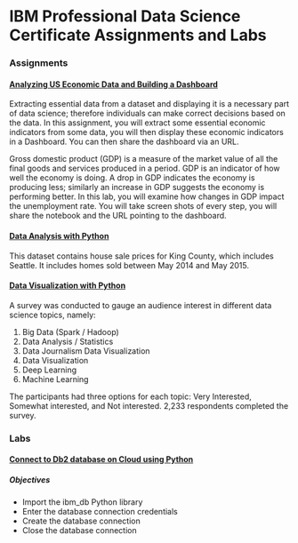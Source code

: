 # IBM Professional Data Science Certificate Assignments and Labs

### Assignments 
#### [Analyzing US Economic Data and Building a Dashboard](https://github.com/avocatt/IBM-professional-cert-assignments-and-labs/blob/main/Final-Assignment.ipynb) 

Extracting essential data from a dataset and displaying it is a necessary part of data science; therefore individuals can make correct decisions based on the data. In this assignment, you will extract some essential economic indicators from some data, you will then display these economic indicators in a Dashboard. You can then share the dashboard via an URL.

Gross domestic product (GDP) is a measure of the market value of all the final goods and services produced in a period. GDP is an indicator of how well the economy is doing. A drop in GDP indicates the economy is producing less; similarly an increase in GDP suggests the economy is performing better. In this lab, you will examine how changes in GDP impact the unemployment rate. You will take screen shots of every step, you will share the notebook and the URL pointing to the dashboard.

#### [Data Analysis with Python](https://github.com/avocatt/IBM-professional-cert-assignments-and-labs/blob/main/data_analysis_with_python_assignment.ipynb) 

This dataset contains house sale prices for King County, which includes Seattle. It includes homes sold between May 2014 and May 2015.

#### [Data Visualization with Python](https://github.com/avocatt/IBM-professional-cert-assignments-and-labs/blob/main/Data_vis_assignment.ipynb) 

A survey was conducted to gauge an audience interest in different data science topics, namely:

1. Big Data (Spark / Hadoop) 
2. Data Analysis / Statistics 
3. Data Journalism Data Visualization 
4. Data Visualization 
5. Deep Learning 
6. Machine Learning 

The participants had three options for each topic: Very Interested, Somewhat interested, and Not interested. 2,233 respondents completed the survey.

### Labs
#### [Connect to Db2 database on Cloud using Python](https://github.com/avocatt/IBM-professional-cert-assignments-and-labs/blob/main/connect-to-db-oncloud-using-python.ipynb) 
##### Objectives
* Import the ibm_db Python library
* Enter the database connection credentials
* Create the database connection
* Close the database connection
